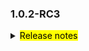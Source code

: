 <!--
 Licensed to the Apache Software Foundation (ASF) under one or more
 contributor license agreements.  See the NOTICE file distributed with
 this work for additional information regarding copyright ownership.
 The ASF licenses this file to You under the Apache License, Version 2.0
 (the "License"); you may not use this file except in compliance with
 the License.  You may obtain a copy of the License at

     http://www.apache.org/licenses/LICENSE-2.0

 Unless required by applicable law or agreed to in writing, software
 distributed under the License is distributed on an "AS IS" BASIS,
 WITHOUT WARRANTIES OR CONDITIONS OF ANY KIND, either express or implied.
 See the License for the specific language governing permissions and
 limitations under the License.
 -->

### 1.0.2-RC3

<details>	
  <summary><mark>Release notes</mark></summary>

  ### Seata-go 1.0.2-RC3	

Seata-go 1.0.2-RC3 发布。

Seata-go 是一款开源的分布式事务解决方案，提供高性能和简单易用的分布式事务服务。

此版本更新如下：

### feature：

- [[#380](https://github.com/seata/seata-go/pull/380)] 支持 MySQL XA 的连接 
- [[#383](https://github.com/seata/seata-go/pull/383)] 支持 TCC Fence 读取配置文件 
- [[#389](https://github.com/seata/seata-go/pull/389)] 添加 XA 模式的事务ID
- [[#398](https://github.com/seata/seata-go/pull/398)] 支持 TM 读取配置文件 
- [[#399](https://github.com/seata/seata-go/pull/399)] 支持 getty 读取配置文件 
- [[#405](https://github.com/seata/seata-go/pull/405)] 支持 AT 模式 insert on duplicate SQL 解析
- [[#406](https://github.com/seata/seata-go/pull/406)] 支持 transport 读取配置文件 
- [[#410](https://github.com/seata/seata-go/pull/410)] 支持 undo log 读取配置文件 
- [[#411](https://github.com/seata/seata-go/pull/411)] 在项目中使用 tm 的配置文件属性
- [[#412](https://github.com/seata/seata-go/pull/412)] 支持 RM 读取配置文件 
- [[#413](https://github.com/seata/seata-go/pull/413)] 支持 service 读取配置文件 
- [[#419](https://github.com/seata/seata-go/pull/419)] 在项目中使用 undo log 的配置文件属性
- [[#421](https://github.com/seata/seata-go/pull/421)] 支持 service 读取配置文件

### bugfix：

- [[#387](https://github.com/seata/seata-go/pull/387)] 修复 OpenConnector 中死循环的问题
- [[#401](https://github.com/seata/seata-go/pull/401)] 优化注册事务分支的流程
- [[#418](https://github.com/seata/seata-go/pull/418)] 修复 undo log 的配置文件的问题
- [[#423](https://github.com/seata/seata-go/pull/423)] 修复 getty 初始化失败的问题
- [[#424](https://github.com/seata/seata-go/pull/424)] 修复 getty 初始化失败的问题
- [[#429](https://github.com/seata/seata-go/pull/429)] 修复 AT 模式执行失败的问题

### optimize：	

- [[#366](https://github.com/seata/seata-go/pull/366)] AT 回滚前添加数据校验逻辑
- [[#367](https://github.com/seata/seata-go/pull/367)] 优化 AT 代码的命名
- [[#369](https://github.com/seata/seata-go/pull/369)] 移除不用的方法
- [[#385](https://github.com/seata/seata-go/pull/385)] 优化 AT sample 的建表SQL
- [[#388](https://github.com/seata/seata-go/pull/388)] 优化代码注释，删除不用的代码
- [[#390](https://github.com/seata/seata-go/pull/390)] 优化 RM 的初始化流程
- [[#392](https://github.com/seata/seata-go/pull/392)] 优化代码的风格问题
- [[#394](https://github.com/seata/seata-go/pull/394)] 重构 AT 模式的执行器
- [[#400](https://github.com/seata/seata-go/pull/400)] 优化 protocol 的初始化流程
- [[#408](https://github.com/seata/seata-go/pull/408)] 优化 log 的初始化流程
- [[#409](https://github.com/seata/seata-go/pull/409)] 重构 AT 模式的 delete 和 insert SQL 的执行逻辑
- [[#414](https://github.com/seata/seata-go/pull/414)] 重命名单测文件
- [[#422](https://github.com/seata/seata-go/pull/422)] 移除未使用的 config 代码

### test:

### doc:
- [[#417](https://github.com/seata/seata-go/pull/417)] 调整 readme 文件内容


### contributors:

非常感谢以下 contributors 的代码贡献。若有无意遗漏，请报告。

- [AlexStocks](https://github.com/AlexStocks)
- [luky116](https://github.com/luky116)
- [georgehao](https://github.com/georgehao)
- [lxfeng1997](https://github.com/lxfeng1997)
- [106umao](https://github.com/106umao)
- [liiibpm](https://github.com/liiibpm)
- [wang1309](https://github.com/wang1309)
- [iSuperCoder](https://github.com/iSuperCoder)
- [jasondeng1997](https://github.com/jasondeng1997)
- [Charlie17Li](https://github.com/Charlie17Li)
- [Code-Fight](https://github.com/Code-Fight)
- [Kirhaku](https://github.com/Kirhaku)
- [wang1309 ](https://github.com/wang1309 )


同时，我们收到了社区反馈的很多有价值的issue和建议，非常感谢大家。

</detail>


